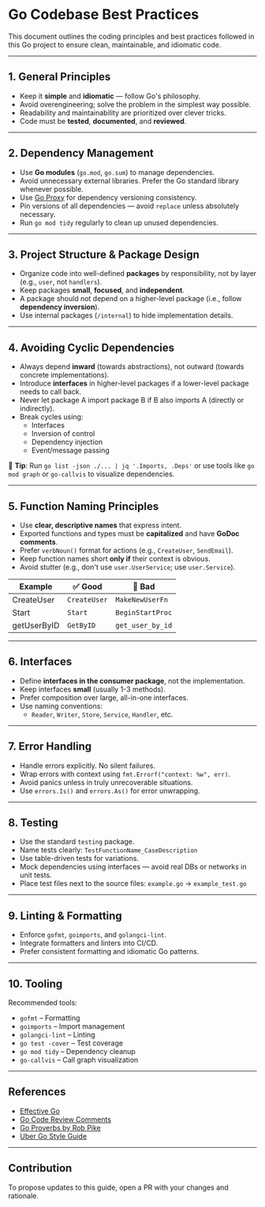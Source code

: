 # Go Codebase Best Practices

This document outlines the coding principles and best practices followed in this Go project to ensure clean, maintainable, and idiomatic code.

---

## 1. General Principles

- Keep it **simple** and **idiomatic** — follow Go's philosophy.
- Avoid overengineering; solve the problem in the simplest way possible.
- Readability and maintainability are prioritized over clever tricks.
- Code must be **tested**, **documented**, and **reviewed**.

---

## 2. Dependency Management

- Use **Go modules** (`go.mod`, `go.sum`) to manage dependencies.
- Avoid unnecessary external libraries. Prefer the Go standard library whenever possible.
- Use [Go Proxy](https://proxy.golang.org/) for dependency versioning consistency.
- Pin versions of all dependencies — avoid `replace` unless absolutely necessary.
- Run `go mod tidy` regularly to clean up unused dependencies.

---

## 3. Project Structure & Package Design

- Organize code into well-defined **packages** by responsibility, not by layer (e.g., `user`, not `handlers`).
- Keep packages **small**, **focused**, and **independent**.
- A package should not depend on a higher-level package (i.e., follow **dependency inversion**).
- Use internal packages (`/internal`) to hide implementation details.


---

## 4. Avoiding Cyclic Dependencies

- Always depend **inward** (towards abstractions), not outward (towards concrete implementations).
- Introduce **interfaces** in higher-level packages if a lower-level package needs to call back.
- Never let package A import package B if B also imports A (directly or indirectly).
- Break cycles using:
  - Interfaces
  - Inversion of control
  - Dependency injection
  - Event/message passing

🧠 **Tip**: Run `go list -json ./... | jq '.Imports, .Deps'` or use tools like `go mod graph` or `go-callvis` to visualize dependencies.

---

## 5. Function Naming Principles

- Use **clear, descriptive names** that express intent.
- Exported functions and types must be **capitalized** and have **GoDoc comments**.
- Prefer `verbNoun()` format for actions (e.g., `CreateUser`, `SendEmail`).
- Keep function names short **only if** their context is obvious.
- Avoid stutter (e.g., don't use `user.UserService`; use `user.Service`).

| Example          | ✅ Good        | 🚫 Bad           |
|------------------|---------------|------------------|
| CreateUser       | `CreateUser`  | `MakeNewUserFn`  |
| Start            | `Start`       | `BeginStartProc` |
| getUserByID      | `GetByID`     | `get_user_by_id` |

---

## 6. Interfaces

- Define **interfaces in the consumer package**, not the implementation.
- Keep interfaces **small** (usually 1-3 methods).
- Prefer composition over large, all-in-one interfaces.
- Use naming conventions:
  - `Reader`, `Writer`, `Store`, `Service`, `Handler`, etc.

---

## 7. Error Handling

- Handle errors explicitly. No silent failures.
- Wrap errors with context using `fmt.Errorf("context: %w", err)`.
- Avoid panics unless in truly unrecoverable situations.
- Use `errors.Is()` and `errors.As()` for error unwrapping.

---

## 8. Testing

- Use the standard `testing` package.
- Name tests clearly: `TestFunctionName_CaseDescription`
- Use table-driven tests for variations.
- Mock dependencies using interfaces — avoid real DBs or networks in unit tests.
- Place test files next to the source files: `example.go` → `example_test.go`

---

## 9. Linting & Formatting

- Enforce `gofmt`, `goimports`, and `golangci-lint`.
- Integrate formatters and linters into CI/CD.
- Prefer consistent formatting and idiomatic Go patterns.

---

## 10. Tooling

Recommended tools:

- `gofmt` – Formatting
- `goimports` – Import management
- `golangci-lint` – Linting
- `go test -cover` – Test coverage
- `go mod tidy` – Dependency cleanup
- `go-callvis` – Call graph visualization

---

## References

- [Effective Go](https://golang.org/doc/effective_go)
- [Go Code Review Comments](https://github.com/golang/go/wiki/CodeReviewComments)
- [Go Proverbs by Rob Pike](https://go-proverbs.github.io/)
- [Uber Go Style Guide](https://github.com/uber-go/guide)

---

## Contribution

To propose updates to this guide, open a PR with your changes and rationale.
